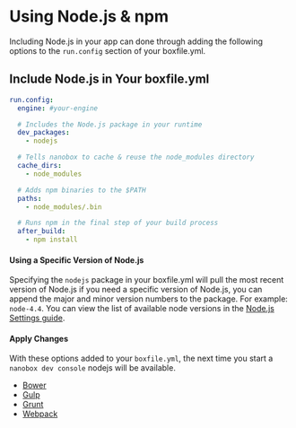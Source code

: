 # Using Node.js & npm

Including Node.js in your app can done through adding the following options to the `run.config` section of your boxfile.yml.

## Include Node.js in Your boxfile.yml

```yaml
run.config:
  engine: #your-engine

  # Includes the Node.js package in your runtime
  dev_packages:
    - nodejs

  # Tells nanobox to cache & reuse the node_modules directory
  cache_dirs:
    - node_modules

  # Adds npm binaries to the $PATH
  paths:
    - node_modules/.bin

  # Runs npm in the final step of your build process
  after_build:
    - npm install
```

#### Using a Specific Version of Node.js
Specifying the `nodejs` package in your boxfile.yml will pull the most recent version of Node.js if you need a specific version of Node.js, you can append the major and minor version numbers to the package. For example: `node-4.4`. You can view the list of available node versions in the [Node.js Settings guide](#).

#### Apply Changes
With these options added to your `boxfile.yml`, the next time you start a `nanobox dev console` nodejs will be available.

* [Bower](/ruby/rails/add-a-database)
* [Gulp](/ruby/rails/javascript-runtime)
* [Grunt](/ruby/rails/local-evars)
* [Webpack](/ruby/rails)
